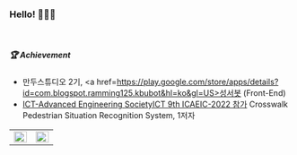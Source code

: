 <h3 font style="consolas">Hello! 🙋🏻‍♂️</h3>
<br>


##### 🏆 Achievement<br>
<p>

- 만두스튜디오 2기, <a href=https://play.google.com/store/apps/details?id=com.blogspot.ramming125.kbubot&hl=ko&gl=US>성서봇</a> (Front-End) 
- <a href=https://ictaes.org/9th-international-conference/conference-program/> ICT-Advanced Engineering SocietyICT 9th ICAEIC-2022 참가</a>
  Crosswalk Pedestrian Situation Recognition System, 1저자
  
  
  
<table><tr><td valign="top" width="50%">


<img src="https://github-readme-stats.vercel.app/api?username=toast-ceo&show_icons=true&count_private=true&hide_border=true" align="left" style="width: 100%" />

</td><td valign="top" width="50%">

<img src="https://github-readme-stats.vercel.app/api/top-langs/?username=toast-ceo&hide_border=true&layout=compact" align="left" style="width: 100%" />

</td></tr></table>  
